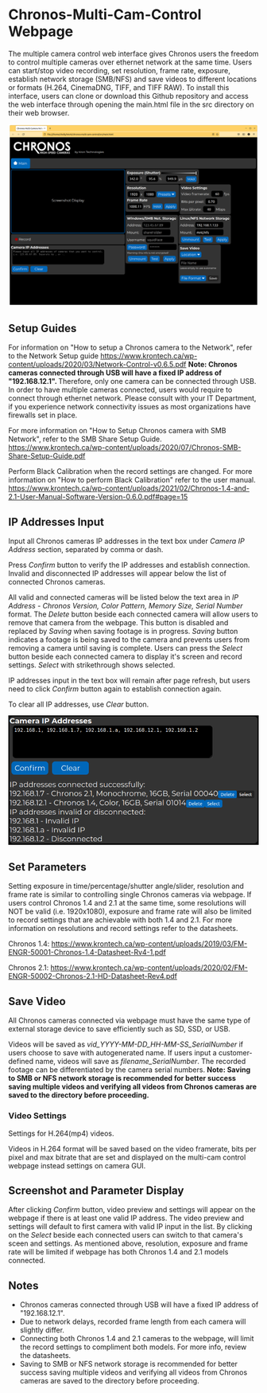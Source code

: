 # Chronos-Multi-Cam-Control Webpage
The multiple camera control web interface gives Chronos users the freedom to control multiple cameras over ethernet network at the same time. Users can start/stop video recording, set resolution, frame rate, exposure, establish network storage (SMB/NFS) and save videos to different locations or formats (H.264, CinemaDNG, TIFF, and TIFF RAW). To install this interface, users can clone or download this Github repository and access the web interface through opening the main.html file in the src directory on their web browser. 

![image](https://github.com/krontech/chronos-multi-cam-control/blob/master/screenshots/newWholeWeb-video-framerate.png)

## Setup Guides
For information on "How to setup a Chronos camera to the Network", refer to the Network Setup guide https://www.krontech.ca/wp-content/uploads/2020/03/Network-Control-v0.6.5.pdf
<b> Note: Chronos cameras connected through USB will have a fixed IP address of "192.168.12.1". </b> Therefore, only one camera can be connected through USB. In order to have multiple cameras connected, users would require to connect through ethernet network. Please consult with your IT Department, if you experience network connectivity issues as most organizations have firewalls set in place.

For more information on "How to Setup Chronos camera with SMB Network", refer to the SMB Share Setup Guide. https://www.krontech.ca/wp-content/uploads/2020/07/Chronos-SMB-Share-Setup-Guide.pdf 

Perform Black Calibration when the record settings are changed. For more information on "How to perform Black Calibration" refer to the user manual. https://www.krontech.ca/wp-content/uploads/2021/02/Chronos-1.4-and-2.1-User-Manual-Software-Version-0.6.0.pdf#page=15


## IP Addresses Input

Input all Chronos cameras IP addresses in the text box under *Camera IP Address* section, separated by comma or dash. 

Press *Confirm* button to verify the IP addresses and establish connection. Invalid and disconnected IP addresses will appear below the list of connected Chronos cameras.

All valid and connected cameras will be listed below the text area in *IP Address - Chronos Version, Color Pattern, Memory Size, Serial Number* format. The *Delete* button  beside each connected camera will allow users to remove that camera from the webpage. This button is disabled and replaced by *Saving* when saving footage is in progress. *Saving* button indicates a footage is being saved to the camera and prevents users from removing a camera until saving is complete. Users can press the *Select* button beside each connected camera to display it's screen and record settings. *Select* with strikethrough shows selected.

IP addresses input in the text box will remain after page refresh, but users need to click *Confirm* button again to establish connection again.

To clear all IP addresses, use *Clear* button.

![image](https://github.com/krontech/chronos-multi-cam-control/blob/master/screenshots/IP_display.png)

## Set Parameters

Setting exposure in time/percentage/shutter angle/slider, resolution and frame rate is similar to controlling single Chronos cameras via webpage. If users control Chronos 1.4 and 2.1 at the same time, some resolutions will NOT be valid (i.e. 1920x1080), exposure and frame rate will also be limited to record settings that are achievable with both 1.4 and 2.1. For more information on resolutions and record settings refer to the datasheets.

Chronos 1.4: https://www.krontech.ca/wp-content/uploads/2019/03/FM-ENGR-50001-Chronos-1.4-Datasheet-Rv4-1.pdf

Chronos 2.1: https://www.krontech.ca/wp-content/uploads/2020/02/FM-ENGR-50002-Chronos-2.1-HD-Datasheet-Rev4.pdf

## Save Video

All Chronos cameras connected via webpage must have the same type of external storage device to save efficiently such as SD, SSD, or USB.

Videos will be saved as *vid_YYYY-MM-DD_HH-MM-SS_SerialNumber* if users choose to save with autogenerated name. If users input a customer-defined name, videos will save as *filename_SerialNumber*. The recorded footage can be differentiated by the camera serial numbers. <b> Note: Saving to SMB or NFS network storage is recommended for better success saving multiple videos and verifying all videos from Chronos cameras are saved to the directory before proceeding. </b>

### Video Settings

Settings for H.264(mp4) videos. 

Videos in H.264 format will be saved based on the video framerate, bits per pixel and max bitrate that are set and displayed on the multi-cam control webpage instead settings on camera GUI.


## Screenshot and Parameter Display

After clicking *Confirm* button, video preview and settings will appear on the webpage if there is at least one valid IP address. The video preview and settings will default to first camera with valid IP input in the list. By clicking on the *Select* beside each connected users can switch to that camera's sceen and settings. As mentioned above, resolution, exposure and frame rate will be limited if webpage has both Chronos 1.4 and 2.1 models connected. 

## Notes
- Chronos cameras connected through USB will have a fixed IP address of "192.168.12.1".
- Due to network delays, recorded frame length from each camera will slightly differ.
- Connecting both Chronos 1.4 and 2.1 cameras to the webpage, will limit the record settings to compliment both models. For more info, review the datasheets.
- Saving to SMB or NFS network storage is recommended for better success saving multiple videos and verifying all videos from Chronos cameras are saved to the directory before proceeding.
